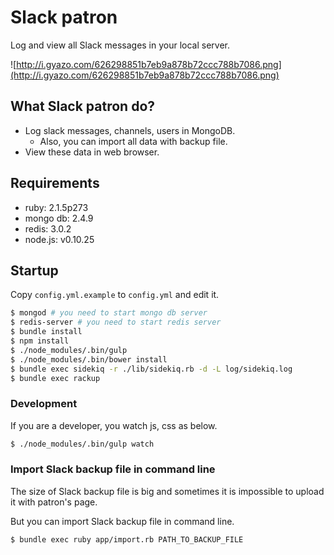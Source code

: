 # Slack patron

Log and view all Slack messages in your local server.

![http://i.gyazo.com/626298851b7eb9a878b72ccc788b7086.png](http://i.gyazo.com/626298851b7eb9a878b72ccc788b7086.png)

## What Slack patron do?

- Log slack messages, channels, users in MongoDB.
  - Also, you can import all data with backup file.
- View these data in web browser.

## Requirements

- ruby: 2.1.5p273
- mongo db: 2.4.9
- redis: 3.0.2
- node.js: v0.10.25

## Startup

Copy `config.yml.example` to `config.yml` and edit it.

```sh
$ mongod # you need to start mongo db server
$ redis-server # you need to start redis server
$ bundle install
$ npm install
$ ./node_modules/.bin/gulp
$ ./node_modules/.bin/bower install
$ bundle exec sidekiq -r ./lib/sidekiq.rb -d -L log/sidekiq.log
$ bundle exec rackup
```

### Development

If you are a developer, you watch js, css as below.

```sh
$ ./node_modules/.bin/gulp watch
```

### Import Slack backup file in command line

The size of Slack backup file is big and sometimes it is impossible to upload it with patron's page.

But you can import Slack backup file in command line.

```sh
$ bundle exec ruby app/import.rb PATH_TO_BACKUP_FILE
```
